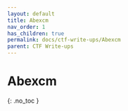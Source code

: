 ```yaml
---
layout: default
title: Abexcm
nav_order: 1
has_children: true
permalink: docs/ctf-write-ups/Abexcm
parent: CTF Write-ups
---
```


# Abexcm
{: .no_toc }